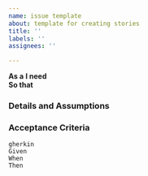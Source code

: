 ```yaml
---
name: issue template
about: template for creating stories
title: ''
labels: ''
assignees: ''

---
```


**As a** 
**I need**   
**So that**   
      
### Details and Assumptions
    
### Acceptance Criteria     
    gherkin 
    Given 
    When 
    Then
